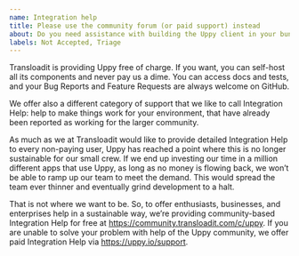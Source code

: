 ```yaml
---
name: Integration help
title: Please use the community forum (or paid support) instead
about: Do you need assistance with building the Uppy client in your bundler, or running Companion on your own preferred server platform?
labels: Not Accepted, Triage
---
```


Transloadit is providing Uppy free of charge. If you want, you can self-host all its components and never pay us a dime. You can access docs and tests, and your Bug Reports and Feature Requests are always welcome on GitHub.

We offer also a different category of support that we like to call Integration Help: help to make things work for your environment, that have already been reported as working for the larger community.

As much as we at Transloadit would like to provide detailed Integration Help to every non-paying user, Uppy has reached a point where this is no longer sustainable for our small crew. If we end up investing our time in a million different apps that use Uppy, as long as no money is flowing back, we won’t be able to ramp up our team to meet the demand. This would spread the team ever thinner and eventually grind development to a halt.

That is not where we want to be. So, to offer enthusiasts, businesses, and enterprises help in a sustainable way, we’re providing community-based Integration Help for free at <https://community.transloadit.com/c/uppy>. If you are unable to solve your problem with help of the Uppy community, we offer paid Integration Help via <https://uppy.io/support>.
